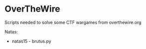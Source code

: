 # OverTheWire
Scripts needed to solve some CTF wargames from overthewire.org

Natas:
* natas15 - brutus.py
